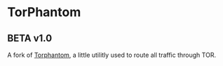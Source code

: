 # TorPhantom
## BETA v1.0
A fork of [Torphantom](https://github.com/3ndG4me/torphantom), a little utilitly used to route all traffic through TOR.
